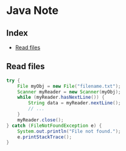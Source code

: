 # Java Note

## Index
* [Read files](#Read-files)

## Read files
```java
try {
    File myObj = new File("filename.txt");
    Scanner myReader = new Scanner(myObj);
    while (myReader.hasNextLine()) {
        String data = myReader.nextLine();
        // ...
    }
    myReader.close();
} catch (FileNotFoundException e) {
    System.out.println("File not found.");
    e.printStackTrace();
}
```
